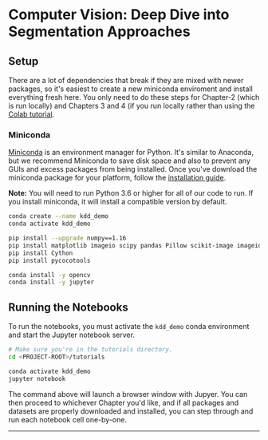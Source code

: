 # Computer Vision: Deep Dive into Segmentation Approaches

## Setup
There are a lot of dependencies that break if they are mixed with newer
packages, so it's easiest to create a new miniconda enviroment and install
everything fresh here. You only need to do these steps for Chapter-2 (which is
run locally) and Chapters 3 and 4 (if you run locally rather than using the
[Colab tutorial][colab_tutorial].

### Miniconda
[Miniconda][miniconda] is an environment manager for Python. It's similar to Anaconda,
but we recommend Miniconda to save disk space and also to prevent any GUIs and excess
packages from being installed. Once you've download the miniconda package for
your platform, follow the [installation guide][installation].

__Note:__ You will need to run Python 3.6 or higher for all of our code to run.
If you install miniconda, it will install a compatible version by default.

```bash
conda create --name kdd_demo
conda activate kdd_demo

pip install --upgrade numpy==1.16
pip install matplotlib imageio scipy pandas Pillow scikit-image imageio
pip install Cython
pip install pycocotools

conda install -y opencv
conda install -y jupyter
```

## Running the Notebooks
To run the notebooks, you must activate the `kdd_demo` conda environment and
start the Jupyter notebook server.
```bash
# Make sure you're in the tutorials directory.
cd <PROJECT-ROOT>/tutorials

conda activate kdd_demo
jupyter notebook
```

The command above will launch a browser window with Jupyer. You can then proceed
to whichever Chapter you'd like, and if all packages and datasets are properly
downloaded and installed, you can step through and run each notebook cell
one-by-one.

---
[miniconda]: https://docs.conda.io/en/latest/miniconda.html
[installation]: https://conda.io/projects/conda/en/latest/user-guide/install/index.html
[colab_tutorial]: https://github.com/mosdragon/kdd2020/blob/master/tutorial/Colab_Chapters_3_and_4/Training_Colab.ipynb
